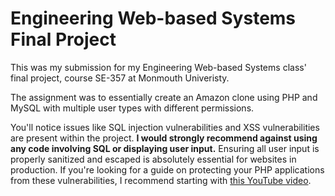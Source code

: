 # Engineering Web-based Systems Final Project

This was my submission for my Engineering Web-based Systems class' final project, course SE-357 at Monmouth Univeristy.

The assignment was to essentially create an Amazon clone using PHP and MySQL with multiple user types with different permissions.

You'll notice issues like SQL injection vulnerabilities and XSS vulnerabilities are present within the project. **I would strongly recommend against using any code involving SQL or displaying user input.** Ensuring all user input is properly sanitized and escaped is absolutely essential for websites in production. If you're looking for a guide on protecting your PHP applications from these vulnerabilities, I recommend starting with [this YouTube video](https://www.youtube.com/watch?v=_jKylhJtPmI).
